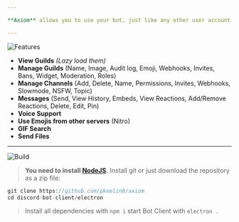```yaml
---

**Axiom** allows you to use your bot, just like any other user account, except Friends and Groups. Continuation of Flam3rboy/discord-bot-client.

---
```

![Features](https://s12.directupload.net/images/200907/9m8qldwi.png)
- **View Guilds** *(Lazy load them)*
- **Manage Guilds** (Name, Image, Audit log, Emoji, Webhooks, Invites, Bans, Widget, Moderation, Roles)
- **Manage Channels** (Add, Delete, Name, Permissions, Invites, Webhooks, Slowmode, NSFW, Topic)
- **Messages** (Send, View History, Embeds, View Reactions, Add/Remove Reactions, Delete, Edit, Pin)
- **Voice Support**
- **Use Emojis from other servers** (Nitro)
- **GIF Search**
- **Send Files**

---

![Build](https://s12.directupload.net/images/200907/5j3544ai.png)

>  __You need to install [NodeJS](https://nodejs.org/en/download/).__ Install git or just download the repository as a zip file:

```js
git clone https://github.com/pkoelin0/axiom
cd discord-bot-client/electron
```

>  Install all dependencies with ```npm i``` start Bot Client with ```electron .```
>  

